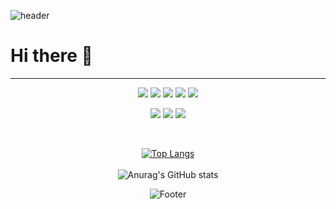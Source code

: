 

![header](https://capsule-render.vercel.app/api?type=waving&color=0088CC&height=150&section=header&text=&fontSize=50)

# Hi there 👋
---
<div align="center" background-color="black">

<img src="https://img.shields.io/badge/HTML5-E34F26?style=flat-square&logo=HTML5&logoColor=white"/> <img src="https://img.shields.io/badge/CSS3-1572B6?style=flat-square&logo=CSS3&logoColor=white"/> <img src="https://img.shields.io/badge/styled_components/Emotion-DB7093?style=flat-square&logo=styled-components&logoColor=white"/> <img src="https://img.shields.io/badge/Javascript-F7DF1E?style=flat-square&logo=Javascript&logoColor=white"/> <img src="https://img.shields.io/badge/Typescript-3178C6?style=flat-square&logo=Typescript&logoColor=white"/> 

<img src="https://img.shields.io/badge/React-61DAFB?style=flat-square&logo=React&logoColor=white"/> <img src="https://img.shields.io/badge/Redux-764ABC?style=flat-square&logo=Redux&logoColor=white"/> <img src="https://img.shields.io/badge/Next.js-000000?style=flat-square&logo=Next.js&logoColor=white"/>

<br>

[![Top Langs](https://github-readme-stats.vercel.app/api/top-langs/?username=jobkaeHenry&layout=compact)](https://github.com/jobkaeHenry/github-readme-stats)<br><br> ![Anurag's GitHub stats](https://github-readme-stats.vercel.app/api?username=jobkaeHenry&show_icons=true&theme=react) 

![Footer](https://capsule-render.vercel.app/api?type=waving&color=61DAFB&height=150&section=footer)

</div>